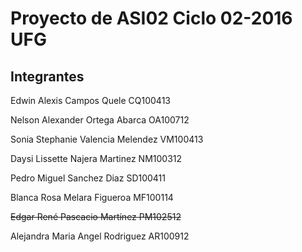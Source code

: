 Proyecto de ASI02 Ciclo 02-2016 UFG
=====================================



Integrantes
-------------------

Edwin Alexis        Campos Quele            CQ100413

Nelson Alexander    Ortega Abarca           OA100712

Sonia Stephanie     Valencia Melendez       VM100413

Daysi Lissette      Najera Martinez         NM100312

Pedro Miguel        Sanchez Diaz            SD100411

Blanca Rosa         Melara Figueroa         MF100114

~~Edgar René          Pascacio Martínez       PM102512~~

Alejandra Maria     Angel Rodriguez         AR100912
